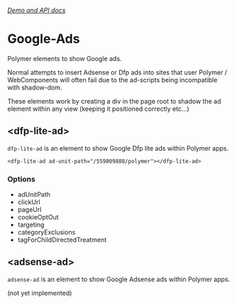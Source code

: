 _[Demo and API docs](http://captaincodeman.github.io/google-ads/)_

# Google-Ads

Polymer elements to show Google ads.

Normal attempts to insert Adsense or Dfp ads into sites that user Polymer /
WebComponents will often fail due to the ad-scripts being incompatible with
shadow-dom.

These elements work by creating a div in the page root to shadow the ad
element within any view (keeping it positioned correctly etc...)

## \<dfp-lite-ad\>

`dfp-lite-ad` is an element to show Google Dfp lite ads within Polymer apps.

```
<dfp-lite-ad ad-unit-path="/559809888/polymer"></dfp-lite-ad>
```

### Options

* adUnitPath
* clickUrl
* pageUrl
* cookieOptOut
* targeting
* categoryExclusions
* tagForChildDirectedTreatment

## \<adsense-ad\>

`adsense-ad` is an element to show Google Adsense ads within Polymer apps.

(not yet implemented)
